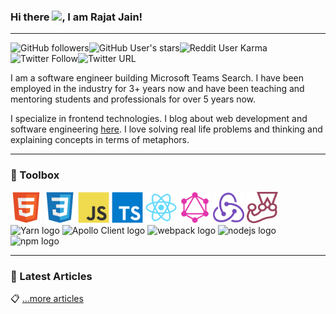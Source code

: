 ### Hi there <img src="https://raw.githubusercontent.com/MartinHeinz/MartinHeinz/master/wave.gif" width="30px">, I am Rajat Jain!
---
![GitHub followers](https://img.shields.io/github/followers/rajatjain-21?style=social)![GitHub User's stars](https://img.shields.io/github/stars/rajatjain-21?style=social)![Reddit User Karma](https://img.shields.io/reddit/user-karma/combined/hope_matters?style=social)![Twitter Follow](https://img.shields.io/twitter/follow/rajat_codes?style=social)![Twitter URL](https://img.shields.io/twitter/url?style=social&url=https%3A%2F%2Ftwitter.com%2Frajat_codes)

I am a software engineer building Microsoft Teams Search. I have been employed in the industry for 3+ years now and have been teaching and mentoring students and professionals for over 5 years now. 

I specialize in frontend technologies. I blog about web development and software engineering [here](https://rajatexplains.com). I love solving real life problems and thinking and explaining concepts in terms of metaphors.

---

### 🧰 Toolbox

<img src="https://github.com/devicons/devicon/blob/master/icons/html5/html5-original.svg" alt="HTML logo" width="50" height="50"> <img src="https://github.com/devicons/devicon/blob/master/icons/css3/css3-original.svg" alt="CSS logo" width="50" height="50"> <img src="https://github.com/devicons/devicon/blob/master/icons/javascript/javascript-original.svg" alt="Javascript logo" width="50" height="50"> <img src="https://github.com/devicons/devicon/blob/master/icons/typescript/typescript-original.svg" alt="Typescript logo" width="50" height="50"> <img src="https://github.com/devicons/devicon/blob/master/icons/react/react-original.svg" alt="React logo" width="50" height="50"> <img src="https://github.com/devicons/devicon/blob/master/icons/graphql/graphql-plain.svg" alt="Graphql logo" width="50" height="50"> <img src="https://github.com/devicons/devicon/blob/master/icons/redux/redux-original.svg" alt="Redux logo" width="50" height="50"> <img src="https://github.com/devicons/devicon/blob/master/icons/jest/jest-plain.svg" alt="Jest logo" width="50" height="50"> <img src="https://cdn.worldvectorlogo.com/logos/yarn.svg" alt="Yarn logo" width="50" height="50"> <img src="https://cdn.worldvectorlogo.com/logos/apollo-graphql-compact.svg" alt="Apollo Client logo" width="50" height="50"> <img src="https://cdn.worldvectorlogo.com/logos/webpack-icon.svg" alt="webpack logo" width="50" height="50"> <img src="https://cdn.worldvectorlogo.com/logos/nodejs-1.svg" alt="nodejs logo" width="50" height="50"> <img src="https://cdn.worldvectorlogo.com/logos/npm.svg" alt="npm logo" width="50" height="50">

---

### 📘 Latest Articles
<!-- BLOG-POST-LIST:START -->

<!-- BLOG-POST-LIST:END -->

📋 [...more articles](https://rajatexplains.com)
<!--
**rajatjain-21/rajatjain-21** is a ✨ _special_ ✨ repository because its `README.md` (this file) appears on your GitHub profile.

Here are some ideas to get you started:

- 🔭 I’m currently working on ...
- 🌱 I’m currently learning ...
- 👯 I’m looking to collaborate on ...
- 🤔 I’m looking for help with ...
- 💬 Ask me about ...
- 📫 How to reach me: ...
- 😄 Pronouns: ...
- ⚡ Fun fact: ...
-->
